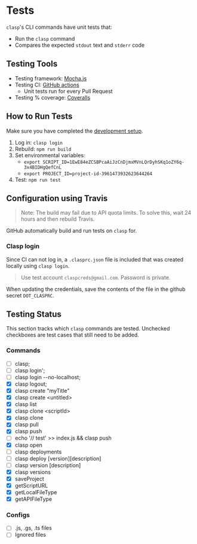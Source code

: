 # Tests

`clasp`'s CLI commands have unit tests that:

- Run the `clasp` command
- Compares the expected `stdout` text and `stderr` code

## Testing Tools

- Testing framework: [Mocha.js](https://mochajs.org/)
- Testing CI: [GitHub actions](https://docs.github.com/en/actions)
  - Unit tests run for every Pull Request
- Testing % coverage: [Coveralls](https://coveralls.io/github/google/clasp?branch=master)

## How to Run Tests

Make sure you have completed the [development setup](/docs/develop.md#setup).

1. Log in: `clasp login`
1. Rebuild: `npm run build`
1. Set environmental variables:
   - `export SCRIPT_ID=1EwE84eZCSBPcaAiJzCnDjmxMVnLQrDyhSKq1oZY6q-3x4BIDHgQefCnL`
   - `export PROJECT_ID=project-id-3961473932623644264`
1. Test: `npm run test`

## Configuration using Travis

> Note: The build may fail due to API quota limits. To solve this, wait 24 hours and then rebuild Travis.

GitHub automatically build and run tests on `clasp` for.

### Clasp login

Since CI can not log in, a `.clasprc.json` file is included that was created locally using `clasp login`.

> Use test account `claspcreds@gmail.com`. Password is private.

When updating the credentials, save the contents of the file in the github secret `DOT_CLASPRC`.

## Testing Status

This section tracks which `clasp` commands are tested. Unchecked checkboxes are test cases that still need to be added.

### Commands

- [ ] clasp;
- [ ] clasp login';
- [ ] clasp login --no-localhost;
- [x] clasp logout;
- [x] clasp create "myTitle"
- [x] clasp create \<untitled\>
- [x] clasp list
- [x] clasp clone \<scriptId\>
- [x] clasp clone
- [x] clasp pull
- [x] clasp push
- [ ] echo '// test' >> index.js && clasp push
- [x] clasp open
- [ ] clasp deployments
- [ ] clasp deploy [version][description]
- [ ] clasp version [description]
- [x] clasp versions
- [x] saveProject
- [x] getScriptURL
- [x] getLocalFileType
- [x] getAPIFileType

### Configs

- [ ] .js, .gs, .ts files
- [ ] Ignored files
